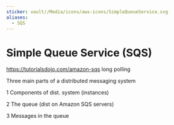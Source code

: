 ```yaml
---
sticker: vault//Media/icons/aws-icons/SimpleQueueService.svg
aliases:
  - SQS
---
```

# Simple Queue Service (SQS)
https://tutorialsdojo.com/amazon-sqs
long polling

Three main parts of a distributed messaging system

1 Components of dist. system (instances)

2 The queue (dist on Amazon SQS servers)

3 Messages in the queue